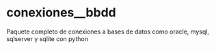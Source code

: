 # conexiones__bbdd
Paquete completo de conexiones a bases de datos como oracle, mysql, sqlserver y sqlite con python
